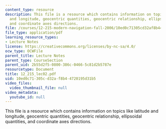 ```yaml
---
content_type: resource
description: This file is a resource which contains information on topics like latitude
  and longitude, geocentric quantities, geocentric relationship, ellipsoidal quantities,
  and coordinate axes directions.
file: /courses/12-215-modern-navigation-fall-2006/10ed0c71305cd32af8b44720195d31b5_12_215_lec02.pdf
file_type: application/pdf
learning_resource_types:
- Lecture Notes
license: https://creativecommons.org/licenses/by-nc-sa/4.0/
ocw_type: OCWFile
parent_title: Lecture Notes
parent_type: CourseSection
parent_uid: 2b55d2f5-0800-386c-0466-5c81d2b5787e
resourcetype: Document
title: 12_215_lec02.pdf
uid: 10ed0c71-305c-d32a-f8b4-4720195d31b5
video_files:
  video_thumbnail_file: null
video_metadata:
  youtube_id: null
---
```

This file is a resource which contains information on topics like latitude and longitude, geocentric quantities, geocentric relationship, ellipsoidal quantities, and coordinate axes directions.